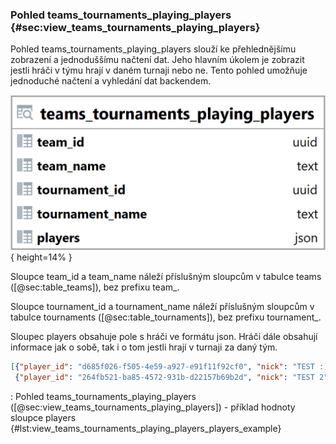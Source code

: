 
### Pohled teams_tournaments_playing_players {#sec:view_teams_tournaments_playing_players}

Pohled teams_tournaments_playing_players slouží ke přehlednějšímu zobrazení a jednoduššímu načtení dat.
Jeho hlavním úkolem je zobrazit jestli hráči v týmu hrají v daném turnaji nebo ne.
Tento pohled umožňuje jednoduché načtení a vyhledání dat backendem.

![Pohled teams_tournaments_playing_players](../../../../pictures/databaze/views/teams_tournaments_playing_players.png){ height=14% }

Sloupce team_id a team_name náleží příslušným sloupcům v tabulce teams ([@sec:table_teams]), bez prefixu team_.

Sloupce tournament_id a tournament_name náleží příslušným sloupcům v tabulce tournaments ([@sec:table_tournaments]), bez prefixu tournament_.

Sloupec players obsahuje pole s hráči ve formátu json.
Hráči dále obsahují informace jak o sobě, tak i o tom jestli hrají v turnaji za daný tým.

```{.json .linenos}
[{"player_id": "d685f026-f505-4e59-a927-e91f11f92cf0", "nick": "TEST :)", "playing": true},
 {"player_id": "264fb521-ba85-4572-931b-d22157b69b2d", "nick": "TEST 2", "playing": false}]
```

: Pohled teams_tournaments_playing_players ([@sec:view_teams_tournaments_playing_players]) - příklad hodnoty sloupce players {#lst:view_teams_tournaments_playing_players_players_example}

